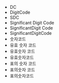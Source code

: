 ﻿- DC
- DigitCode
- SDC
- Significant Digit Code
- SignificantDigit Code
- SignificantDigitCode
- 숫자코드
- 유효 숫자 코드
- 유효숫자 코드
- 유효숫자코드
- 표의 숫자 코드
- 표의숫자 코드
- 표의숫자코드

